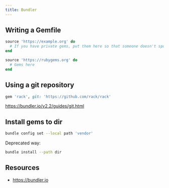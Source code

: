 ```yaml
---
title: Bundler
---
```


## Writing a Gemfile

```ruby
source 'https://example.org' do
  # If you have private gems, put them here so that someone doesn't spoof them on rubygems.org !
end

source 'https://rubygems.org' do
  # Gems here
end
```

## Using a git repository

```ruby
gem 'rack', git: 'https://github.com/rack/rack'
```

<https://bundler.io/v2.2/guides/git.html>

## Install gems to dir

```bash
bundle config set --local path 'vendor'
```

Deprecated way:

```bash
bundle install --path dir
```

## Resources

- <https://bundler.io>

